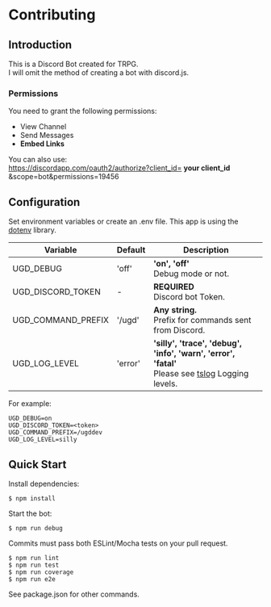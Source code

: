 # Contributing

## Introduction

This is a Discord Bot created for TRPG.  
I will omit the method of creating a bot with discord.js.

### Permissions

You need to grant the following permissions:
- View Channel
- Send Messages
- **Embed Links**

You can also use:  
https://discordapp.com/oauth2/authorize?client_id= **your client_id** &scope=bot&permissions=19456

## Configuration

Set environment variables or create an .env file.
This app is using the [dotenv](https://github.com/motdotla/dotenv) library.

| Variable           | Default | Description |
| ------------------ | ------- | ----------- |
| UGD_DEBUG          | 'off'   | **'on', 'off'**<br>Debug mode or not. |
| UGD_DISCORD_TOKEN  | -       | **REQUIRED**<br>Discord bot Token. |
| UGD_COMMAND_PREFIX | '/ugd'  | **Any string.**<br>Prefix for commands sent from Discord. |
| UGD_LOG_LEVEL      | 'error' | **'silly', 'trace', 'debug', 'info', 'warn', 'error', 'fatal'**<br>Please see [tslog](https://tslog.js.org/#/) Logging levels. |

For example:
```dotenv
UGD_DEBUG=on
UGD_DISCORD_TOKEN=<token>
UGD_COMMAND_PREFIX=/ugddev
UGD_LOG_LEVEL=silly
```

## Quick Start

Install dependencies:
```shell
$ npm install
```

Start the bot:
```shell
$ npm run debug
```

Commits must pass both ESLint/Mocha tests on your pull request.
```shell
$ npm run lint
$ npm run test
$ npm run coverage
$ npm run e2e
```

See package.json for other commands.

